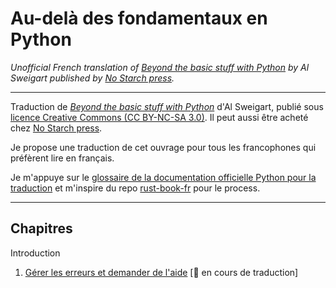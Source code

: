# Au-delà des fondamentaux en Python

*Unofficial French translation of [*Beyond the basic stuff with Python*](https://inventwithpython.com/beyond/) by Al Sweigart published by [No Starch press](https://nostarch.com/beyond-basic-stuff-python).*

---

Traduction de [*Beyond the basic stuff with Python*](https://inventwithpython.com/beyond/) d'Al Sweigart, publié sous [licence Creative Commons (CC BY-NC-SA 3.0)](https://creativecommons.org/licenses/by-nc-sa/3.0/). Il peut aussi être acheté chez [No Starch press](https://nostarch.com/beyond-basic-stuff-python).

Je propose une traduction de cet ouvrage pour tous les francophones qui préfèrent lire en français.

Je m'appuye sur le [glossaire de la documentation officielle Python pour la traduction](https://docs.python.org/fr/3/glossary.html) et m'inspire du repo [rust-book-fr](https://github.com/Jimskapt/rust-book-fr) pour le process.


---
## Chapitres
Introduction
1. [Gérer les erreurs et demander de l'aide](https://github.com/AliceAML/trad-au-dela-fondamentaux-python/blob/main/chap1.md) [:construction: en cours de traduction]
